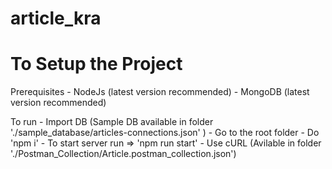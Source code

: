 # article_kra

To Setup the Project
====================

Prerequisites
    - NodeJs (latest version recommended)
    - MongoDB (latest version recommended)

To run
    - Import DB (Sample DB available in folder './sample_database/articles-connections.json' )
    - Go to the root folder
    - Do 'npm i'
    - To start server run => 'npm run start'
    - Use cURL (Avilable in folder './Postman_Collection/Article.postman_collection.json')